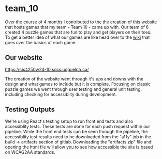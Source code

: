 # team_10

Over the course of 4 months I contributed to the the creation of this website that hosts games that my team - Team 10 -  came up with. Our team of 6 created 4 puzzle games that are fun to play and get players on their toes. 
To get a better idea of what our games are like head over to the [wiki](https://github.com/jananiRaguram/gaming-site/wiki) that goes over the basics of each game. 

## Our website
 
https://cis4250w24-10.socs.uoguelph.ca/

The creation of the website went through it's ups and downs with the design and what games to include but it is complete. Focusing on classic puzzle games we went through user testing and general unit testing, including checking for accessiblity during development. 

## Testing Outputs

We're using React's testing setup to run front end tests and also accessiblity tests. These tests are done for each push request within our pipeline. While the front end tests can be seen through the pipeline, the accessiblity test results need to be downloaded from the "a11y" job in the build -> artifacts section of gitlab. Downloading the "artifacts.zip" file and opening the html file will allow you to see how accessible the site is based on WCAG2AA standards. 
